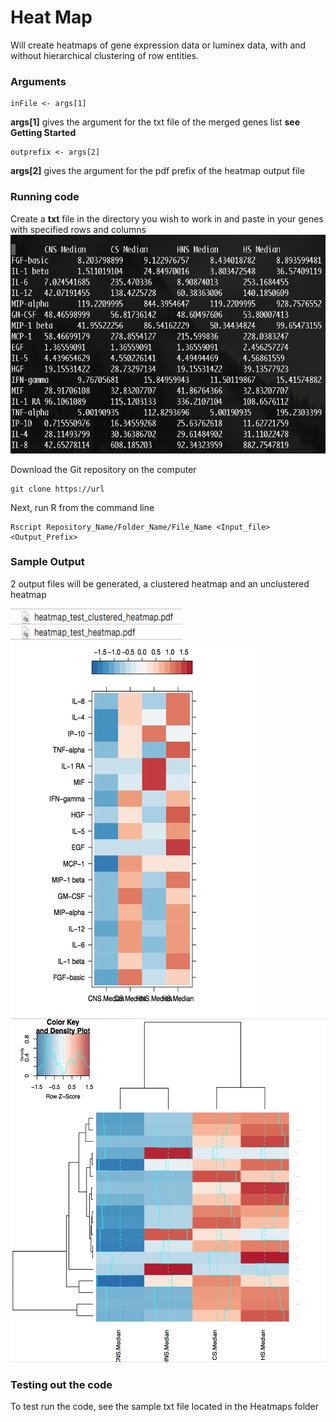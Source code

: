 # Heat Map

Will create heatmaps of gene expression data or luminex data, with and without hierarchical clustering of row entities.

### Arguments
```
inFile <- args[1]
```
**args[1]** gives the argument for the txt file of the merged genes list **see Getting Started**
```
outprefix <- args[2]
```
**args[2]** gives the argument for the pdf prefix of the heatmap output file 


### Running code

Create a **txt** file in the directory you wish to work in and paste in your genes with specified rows and columns
<img src="https://github.com/suhaschandra/Data-Visualization/blob/master/Heatmaps/Images/Sample%20txt.png" width="575" height="350" />

Download the Git repository on the computer 

```
git clone https://url
```
Next, run R from the command line

```
Rscript Repository_Name/Folder_Name/File_Name <Input_file> <Output_Prefix>
```

### Sample Output

2 output files will be generated, a clustered heatmap and an unclustered heatmap

<img src="https://github.com/suhaschandra/Data-Visualization/blob/master/Heatmaps/Images/Sample%20files.png" width="275" height="50" />

<img src="https://github.com/suhaschandra/Data-Visualization/blob/master/Heatmaps/Images/Sample%20clustered%20heatmap.png" width="400" height="600" />

<img src="https://github.com/suhaschandra/Data-Visualization/blob/master/Heatmaps/Images/Sample%20unclustered%20heatmap.png" width="550" height="550" />

### Testing out the code

To test run the code, see the sample txt file located in the Heatmaps folder
